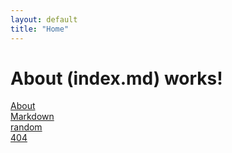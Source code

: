 ```yaml
---
layout: default
title: "Home"
---
```


# About (index.md) works!

[About](/README.md)  
[Markdown](/markdown/readme.md)  
[random](missing)  
[404](/404.md)
